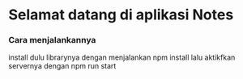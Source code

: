 # Selamat datang di aplikasi Notes

### Cara menjalankannya
install dulu librarynya dengan menjalankan npm install lalu aktikfkan servernya dengan npm run start

